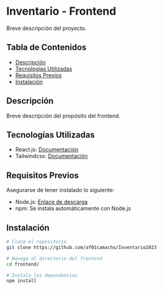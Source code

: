# Inventario - Frontend

Breve descripción del proyecto.

## Tabla de Contenidos

- [Descripción](#descripción)
- [Tecnologías Utilizadas](#tecnologías-utilizadas)
- [Requisitos Previos](#requisitos-previos)
- [Instalación](#instalación)

## Descripción

Breve descripción del propósito del frontend.

## Tecnologías Utilizadas

- React.js: [Documentación](https://react.dev/)
- Tailwindcss: [Documentación](https://tailwindcss.com/)

## Requisitos Previos

Asegurarse de tener instalado lo siguiente:

- Node.js: [Enlace de descarga](https://nodejs.org/)
- npm: Se instala automáticamente con Node.js

## Instalación

```bash
# Clona el repositorio
git clone https://github.com/af01camacho/Inventario2023

# Navega al directorio del frontend
cd frontend/

# Instala las dependencias
npm install
